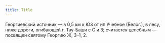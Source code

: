 ```yaml
---
title: Title
---
```


Георгиевский источник — в 0,5 км к ЮЗ от нп Учебное (Белог.), в лесу, ниже
дороги, огибающей г. Тау-Баши с С и З; считается целебным — посвящен святому
Георгию Ж, З–1, 2.

